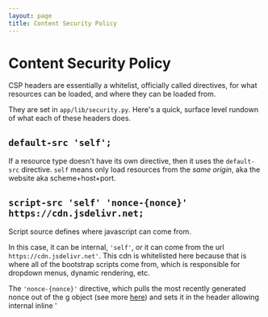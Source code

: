 ```yaml
---
layout: page
title: Content Security Policy
---
```


# Content Security Policy

CSP headers are essentially a whitelist, officially called directives, for what resources can be loaded, and where they can be loaded from.

They are set in `app/lib/security.py`. Here's a quick, surface level rundown of what each of these headers does.

## `default-src 'self'; `

If a resource type doesn't have its own directive, then it uses the `default-src` directive. `self` means only load resources from the _same origin_, aka the website aka scheme+host+port.


## `script-src 'self' 'nonce-{nonce}' https://cdn.jsdelivr.net; `

Script source defines where javascript can come from.

In this case, it can be internal, `'self'`, or it can come from the url `https://cdn.jsdelivr.net'`. This cdn is whitelisted here because that is where all of the bootstrap scripts come from, which is responsible for dropdown menus, dynamic rendering, etc.

The `'nonce-{nonce}'` directive, which pulls the most recently generated nonce out of the g object (see more [here](#)) and sets it in the header allowing internal inline '<script>' blocks to run.


## `style-src 'self' 'unsafe-inline' https://cdn.jsdelivr.net; `

CSS files have to be local, `'self'`, or from the jsdelivr cdn.

`'unsafe-inline'` allows inline styling and `style=""` attributes in HTML tags.


## `img-src 'self' data:; `

Images have to be local or a data URI. 


## `connect-src 'self'; `

This dictates what endpoints a script-initiated request can connect to. So since it only includes `self`, then calling an external API like `fetch('https://fake.api.com/user_list')` would fail. But calling an internal one like `fetch('/api/profile/<id>')` would work.


## `frame-ancestors 'none';`

This prevents any page from this site from being embedded.
